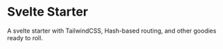 # Svelte Starter

A svelte starter with TailwindCSS, Hash-based routing, and other goodies ready to roll.
